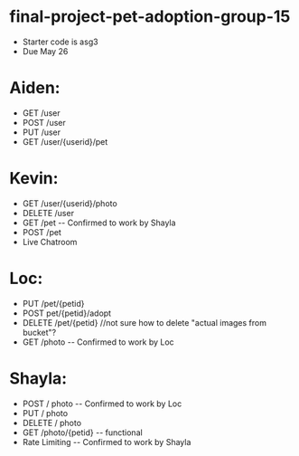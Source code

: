 # final-project-pet-adoption-group-15
- Starter code is asg3
- Due May 26

# Aiden:
* GET /user
* POST /user
* PUT /user
* GET /user/{userid}/pet


# Kevin:
* GET /user/{userid}/photo
* DELETE /user
* GET /pet -- Confirmed to work by Shayla
* POST /pet
* Live Chatroom

# Loc:
* PUT /pet/{petid}
* POST pet/{petid}/adopt
* DELETE /pet/{petid} //not sure how to delete "actual images from bucket"?
* GET /photo -- Confirmed to work by Loc

# Shayla:
* POST / photo -- Confirmed to work by Loc
* PUT / photo
* DELETE / photo
* GET /photo/{petid} -- functional
* Rate Limiting -- Confirmed to work by Shayla
